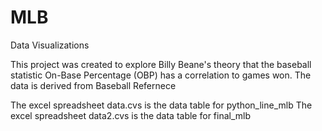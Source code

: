 # MLB
Data Visualizations 

This project was created to explore Billy Beane's theory that the baseball statistic On-Base Percentage (OBP) has a correlation to games won. 
The data is derived from Baseball Refernece 

The excel spreadsheet data.cvs is the data table for python_line_mlb
The excel spreadsheet data2.cvs is the data table for final_mlb

